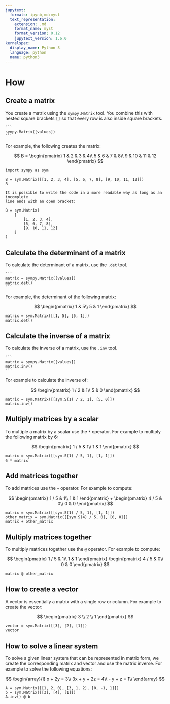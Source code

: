 ```yaml
---
jupytext:
  formats: ipynb,md:myst
  text_representation:
    extension: .md
    format_name: myst
    format_version: 0.12
    jupytext_version: 1.6.0
kernelspec:
  display_name: Python 3
  language: python
  name: python3
---
```


# How

## Create a matrix

You create a matrix using the `sympy.Matrix` tool. You combine this with
nested square brackets `[]` so that every row is also inside square
brackets.

````{tip}
```
sympy.Matrix([values])
```
````

For example, the following creates the matrix:

$$
    B = \begin{pmatrix}
            1 & 2 & 3 & 4\\
            5 & 6 & 7 & 8\\
            9 & 10 & 11 & 12
        \end{pmatrix}
$$

```{code-cell} ipython3
import sympy as sym

B = sym.Matrix([[1, 2, 3, 4], [5, 6, 7, 8], [9, 10, 11, 12]])
B
```

```{attention}
It is possible to write the code in a more readable way as long as an incomplete
line ends with an open bracket:
```

```
B = sym.Matrix(
    [
        [1, 2, 3, 4],
        [5, 6, 7, 8],
        [9, 10, 11, 12]
    ]
)
```

## Calculate the determinant of a matrix

To calculate the determinant of a matrix, use the `.det` tool.

````{tip}
```
matrix = sympy.Matrix([values])
matrix.det()
```
````

For example, the determinant of the following matrix:

$$
    \begin{pmatrix}
    1 & 5\\
    5 & 1
    \end{pmatrix}
$$

```{code-cell} ipython3
matrix = sym.Matrix([[1, 5], [5, 1]])
matrix.det()
```

## Calculate the inverse of a matrix

To calculate the inverse of a matrix, use the `.inv` tool.

````{tip}
```
matrix = sympy.Matrix([values])
matrix.inv()
```
````

For example to
calculate the inverse of:

$$
    \begin{pmatrix}
        1 / 2 & 1\\
        5     & 0
    \end{pmatrix}
$$

```{code-cell} ipython3
matrix = sym.Matrix([[sym.S(1) / 2, 1], [5, 0]])
matrix.inv()
```

## Multiply matrices by a scalar

To multiple a matrix by a scalar use the `*` operator. For example to
multiply the following matrix by $6$:

$$
    \begin{pmatrix}
        1 / 5 & 1\\
        1 & 1
    \end{pmatrix}
$$

```{code-cell} ipython3
matrix = sym.Matrix([[sym.S(1) / 5, 1], [1, 1]])
6 * matrix
```

## Add matrices together

To add matrices use the `+` operator. For example to compute:

$$
    \begin{pmatrix}
        1 / 5 & 1\\
        1 & 1
    \end{pmatrix} +
    \begin{pmatrix}
        4 / 5 & 0\\
        0 & 0
    \end{pmatrix}
$$

```{code-cell} ipython3
matrix = sym.Matrix([[sym.S(1) / 5, 1], [1, 1]])
other_matrix = sym.Matrix([[sym.S(4) / 5, 0], [0, 0]])
matrix + other_matrix
```

## Multiply matrices together

To multiply matrices together use the `@` operator. For example to compute:

$$
    \begin{pmatrix}
        1 / 5 & 1\\
        1 & 1
    \end{pmatrix}
    \begin{pmatrix}
        4 / 5 & 0\\
        0 & 0
    \end{pmatrix}
$$

```{code-cell} ipython3
matrix @ other_matrix
```

## How to create a vector

A vector is essentially a matrix with a single row or column. For example to
create the vector:

$$
    \begin{pmatrix}
    3 \\
    2 \\
    1
    \end{pmatrix}
$$

```{code-cell} ipython3
vector = sym.Matrix([[3], [2], [1]])
vector
```

## How to solve a linear system

To solve a given linear system that can be represented in matrix form, we create
the corresponding matrix and vector and use the matrix inverse. For example to
solve the following equations:

$$
    \begin{array}{l}
        x + 2y = 3\\
        3x + y + 2z = 4\\
        - y + z = 1\\
    \end{array}
$$

```{code-cell} ipython3
A = sym.Matrix([[1, 2, 0], [3, 1, 2], [0, -1, 1]])
b = sym.Matrix([[3], [4], [1]])
A.inv() @ b
```
